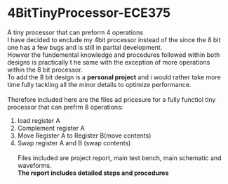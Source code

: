 # 4BitTinyProcessor-ECE375
A tiny processor that can preform 4 operations <br>
I have decided to enclude my 4bit processor instead of the since the 8 bit one has a few bugs and is still in partial development. <br>
Howver the fundemental knowledge and procedures followed within both designs is practically t he same with the exception of more operations within the 8 bit processor. <br>
To add the 8 bit design is a **personal project** and i would rather take more time fully tackling all the minor details to optimize performance. <br> <br>
Therefore included here are the files ad pricesure for a fully functiol tiny processor that can prefrm 8 operations: <br>
1) load register A <br>
2) Complement register A <br>
3) Move Register A to Register B(move contents) <br>
4) Swap register A and B (swap contents) <br> <br>
Files included are project report, main test bench, main schematic and waveforms. <br>
**The report includes detailed steps and procedures**
